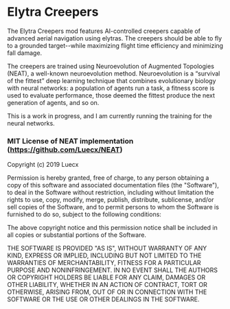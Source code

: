 
# Elytra Creepers

The Elytra Creepers mod features AI-controlled creepers capable of advanced aerial navigation using elytras. The creepers should be able to fly to a grounded target--while maximizing flight time efficiency and minimizing fall damage.

The creepers are trained using Neuroevolution of Augmented Topologies (NEAT), a well-known neuroevolution method. Neuroevolution is a “survival of the fittest” deep learning technique that combines evolutionary biology with neural networks: a population of agents run a task, a fitness score is used to evaluate performance, those deemed the fittest produce the next generation of agents, and so on.

This is a work in progress, and I am currently running the training for the neural networks.


### MIT License of NEAT implementation (https://github.com/Luecx/NEAT)

Copyright (c) 2019 Luecx

Permission is hereby granted, free of charge, to any person obtaining a copy
of this software and associated documentation files (the "Software"), to deal
in the Software without restriction, including without limitation the rights
to use, copy, modify, merge, publish, distribute, sublicense, and/or sell
copies of the Software, and to permit persons to whom the Software is
furnished to do so, subject to the following conditions:

The above copyright notice and this permission notice shall be included in all
copies or substantial portions of the Software.

THE SOFTWARE IS PROVIDED "AS IS", WITHOUT WARRANTY OF ANY KIND, EXPRESS OR
IMPLIED, INCLUDING BUT NOT LIMITED TO THE WARRANTIES OF MERCHANTABILITY,
FITNESS FOR A PARTICULAR PURPOSE AND NONINFRINGEMENT. IN NO EVENT SHALL THE
AUTHORS OR COPYRIGHT HOLDERS BE LIABLE FOR ANY CLAIM, DAMAGES OR OTHER
LIABILITY, WHETHER IN AN ACTION OF CONTRACT, TORT OR OTHERWISE, ARISING FROM,
OUT OF OR IN CONNECTION WITH THE SOFTWARE OR THE USE OR OTHER DEALINGS IN THE
SOFTWARE.
